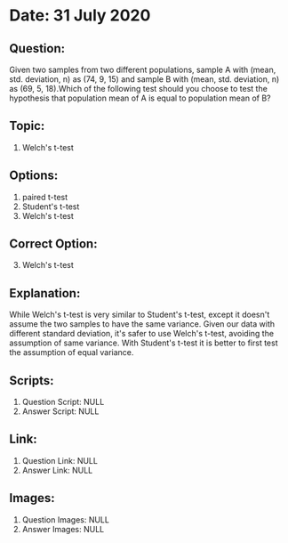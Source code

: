 # Date: 31 July 2020

## Question:
Given two samples from two different populations, sample A with (mean, std. deviation, n) as (74, 9, 15) and sample B with (mean, std. deviation, n) as (69, 5, 18).Which of the following test should you choose to test the hypothesis that population mean of A is equal to population mean of B?

## Topic:
1. Welch's t-test

## Options:
1. paired t-test
2. Student's t-test
3. Welch's t-test

## Correct Option:
3. Welch's t-test

## Explanation:
While Welch's t-test is very similar to Student's t-test, except it doesn't assume the two samples to have the same variance. Given our data with different standard deviation, it's safer to use Welch's t-test, avoiding the assumption of same variance. With Student's t-test it is better to first test the assumption of equal variance.

## Scripts:
1. Question Script: NULL
2. Answer Script: NULL

## Link:
1. Question Link: NULL
2. Answer Link: NULL

## Images:
1. Question Images: NULL
2. Answer Images: NULL

